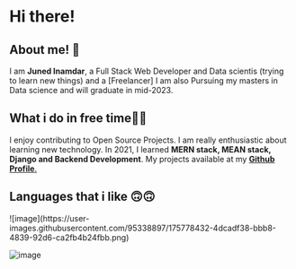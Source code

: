<h1> Hi there!</h1>

<h2> About me! 👦</h2>

I am <b>Juned Inamdar</b>, a Full Stack Web Developer and Data scientis (trying to learn new things) and a [Freelancer] I am also Pursuing my masters in Data science and will graduate in mid-2023.

<h2>What i do in free time👨‍💻</h2>
I enjoy contributing to Open Source Projects. I am really enthusiastic about learning new technology. In 2021, I learned <b>MERN stack, MEAN stack, Django and Backend Development</b>. My projects available at my <a href="https://github.com/junedSI"><b>Github Profile</b>.</a>

<h2> Languages that i like 🙃🙃</h2> 
![image](https://user-images.githubusercontent.com/95338897/175778432-4dcadf38-bbb8-4839-92d6-ca2fb4b24fbb.png)


![image](https://user-images.githubusercontent.com/95338897/175777373-3b583837-b347-4b55-91d8-d528f979ab40.png)



